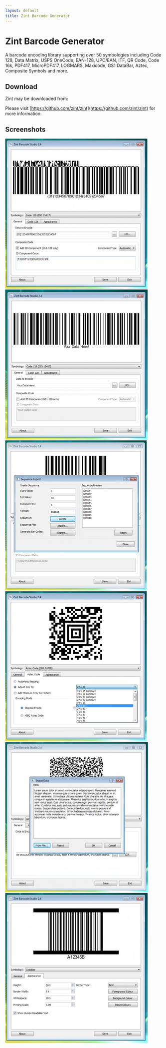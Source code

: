 ```yaml
---
layout: default
title: Zint Barcode Generator
---
```


# Zint Barcode Generator

A barcode encoding library supporting over 50 symbologies including Code 128, Data Matrix, USPS OneCode, EAN-128, UPC/EAN, ITF, QR Code, Code 16k, PDF417, MicroPDF417, LOGMARS, Maxicode, GS1 DataBar, Aztec, Composite Symbols and more.


## Download

Zint may be downloaded from:


Please visit [https://github.com/zint/zint](https://github.com/zint/zint) for more information.


## Screenshots

![](/images/screenshot1.jpg)
![](/images/screenshot2.jpg)
![](/images/screenshot3.jpg)
![](/images/screenshot4.jpg)
![](/images/screenshot5.jpg)
![](/images/screenshot6.jpg)

